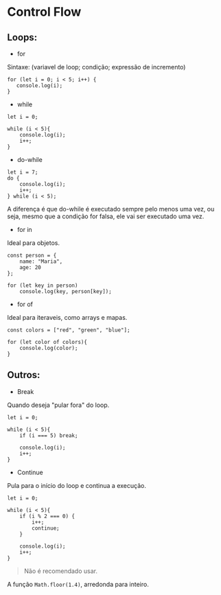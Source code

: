 # Control Flow

## Loops:
- for

Sintaxe: (variavel de loop; condição; expressão de incremento)
```
for (let i = 0; i < 5; i++) {
   console.log(i);
}
```

- while
```
let i = 0;

while (i < 5){
    console.log(i);
    i++;
}
```

- do-while
```
let i = 7;
do {
    console.log(i);
    i++;
} while (i < 5);
```
A diferença é que do-while é executado sempre pelo menos uma vez, ou seja, mesmo que a condição for falsa, ele vai ser executado uma vez. 

- for in

Ideal para objetos.
```
const person = {
    name: "Maria",
    age: 20
};

for (let key in person)
    console.log(key, person[key]);
```

- for of

Ideal para iteraveis, como arrays e mapas.
```
const colors = ["red", "green", "blue"];

for (let color of colors){
    console.log(color);
}
```

## Outros:

- Break
  
Quando deseja "pular fora" do loop.
```
let i = 0;

while (i < 5){
    if (i === 5) break; 

    console.log(i);
    i++;
}
```

- Continue
  
Pula para o início do loop e continua a execução.
```
let i = 0;

while (i < 5){
    if (i % 2 === 0) {
        i++;
        continue;
    } 

    console.log(i);
    i++;
}
```
> Não é recomendado usar.

A função `Math.floor(1.4)`, arredonda para inteiro.